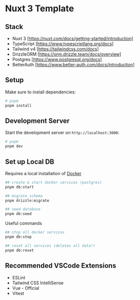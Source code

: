 # Nuxt 3 Template

## Stack

- Nuxt 3 [https://nuxt.com/docs/getting-started/introduction]
- TypeScript [https://www.typescriptlang.org/docs]
- Tailwind v4 [https://tailwindcss.com/docs]
- DrizzleORM [https://orm.drizzle.team/docs/overview]
- Postgres [https://www.postgresql.org/docs]
- BetterAuth [https://www.better-auth.com/docs/introduction]

## Setup

Make sure to install dependencies:

```bash
# pnpm
pnpm install
```

## Development Server

Start the development server on `http://localhost:3000`:

```bash
# pnpm
pnpm dev
```

## Set up Local DB

Requires a local installation of [Docker](https://www.docker.com/products/docker-desktop/)

```bash
## create & start docker services (postgres)
pnpm db:start

## migrate schema
pnpm drizzle:migrate

## seed database
pnpm db:seed
```

Useful commands

```bash
## stop all docker services
pnpm db:stop

## reset all services (deletes all data!)
pnpm db:reset
```

## Recommended VSCode Extensions

- ESLint
- Tailwind CSS IntelliSense
- Vue - Official
- Vitest
